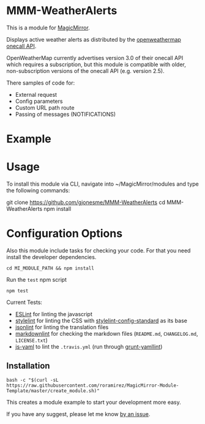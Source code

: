 # MMM-WeatherAlerts
This is a module for [MagicMirror](https://github.com/MichMich/MagicMirror). 

Displays active weather alerts as distributed by the [openweathermap onecall API](https://openweathermap.org/api/one-call-3).

OpenWeatherMap currently advertises version 3.0 of their onecall API which requires a subscription, but this module is compatible with older, non-subscription versions of the onecall API (e.g. version 2.5).

  There samples of code for:
  - External request
  - Config parameters
  - Custom URL path route
  - Passing of messages (NOTIFICATIONS)

# Example

# Usage

To install this module via CLI, navigate into ~/MagicMirror/modules and type the following commands:

git clone https://github.com/gjonesme/MMM-WeatherAlerts
cd MMM-WeatherAlerts
npm install


# Configuration Options


Also this module include tasks for checking your code. For that you need install the developer dependencies.

```
cd MI_MODULE_PATH && npm install 
```

Run the `test` npm script
```
npm test
```

Current Tests:
- [ESLint](http://eslint.org/) for linting the javascript
- [stylelint](https://stylelint.io/) for linting the CSS with [stylelint-config-standard](https://github.com/stylelint/stylelint-config-standard) as its base
- [jsonlint](https://github.com/zaach/jsonlint) for linting the translation files
- [markdownlint](https://github.com/DavidAnson/markdownlint) for checking the markdown files (`README.md`, `CHANGELOG.md`, `LICENSE.txt`)
- [js-yaml](https://github.com/nodeca/js-yaml) to lint the `.travis.yml` (run through [grunt-yamllint](https://github.com/geedew/grunt-yamllint))


## Installation

`bash -c "$(curl -sL https://raw.githubusercontent.com/roramirez/MagicMirror-Module-Template/master/create_module.sh)"`

This creates a module example to start your development more easy.

If you have any suggest, please let me know [by an issue](https://github.com/roramirez/MagicMirror-Module-Template/issues/new).
